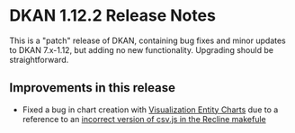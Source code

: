 # DKAN 1.12.2 Release Notes

This is a "patch" release of DKAN, containing bug fixes and minor updates to DKAN 7.x-1.12, but adding no new functionality. Upgrading should be straightforward.

## Improvements in this release
- Fixed a bug in chart creation with [Visualization Entity Charts](https://github.com/NuCivic/visualization_entity_charts) due to a reference to an [incorrect version of csv.js in the Recline makefule](https://github.com/NuCivic/recline/commit/66dd041dbcc74a07a27e68ad488a68a59dcf07f0)
